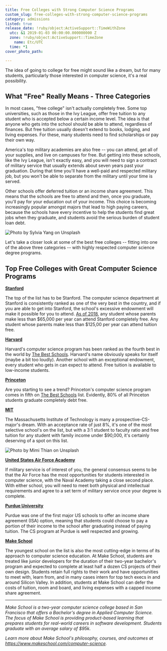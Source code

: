 ```yaml
---
title: Free Colleges with Strong Computer Science Programs
custom_slug: free-colleges-with-strong-computer-science-programs
category: admissions
listed: true
release_date: !ruby/object:ActiveSupport::TimeWithZone
  utc: &1 2019-01-03 00:00:00.000000000 Z
  zone: !ruby/object:ActiveSupport::TimeZone
    name: Etc/UTC
  time: *1
cover_photo_path: 

---
```

The idea of going to college for free might sound like a dream, but for many students, particularly those interested in computer science, it's a real possibility.

## What "Free" Really Means - Three Categories

In most cases, "free college" isn't actually completely free. Some top universities, such as those in the Ivy League, offer free tuition to any student who is accepted below a certain income level. The idea is that anyone who gets into the school should be able to attend, regardless of finances. But free tuition usually doesn't extend to books, lodging, and living expenses. For these, many students need to find scholarships or pay their own way.

America's top military academies are also free -- you can attend, get all of your supplies, and live on campuses for free. But getting into these schools, like the Ivy League, isn't exactly easy, and you will need to sign a contract of military service that usually extends about seven years past your graduation. During that time you'll have a well-paid and respected military job, but you won't be able to separate from the military until your time is served.

Other schools offer deferred tuition or an income share agreement. This means that the schools are free to attend and then, once you graduate, you'll pay for your education out of your income. This choice is becoming increasingly popular amongst majors that lead to high paying careers, because the schools have every incentive to help the students find great jobs when they graduate, and students avoid the serious burden of student loan debt.

![Photo by Sylvia Yang on Unsplash](https://res.cloudinary.com/makeschool/image/upload/v1547505815/Blog/free-cs-programs-body-1-sylvia-yang-unsplash.jpg "Photo by Sylvia Yang on Unsplash")

Let's take a closer look at some of the best free colleges -- fitting into one of the above three categories -- with highly respected computer science degree programs.

## Top Free Colleges with Great Computer Science Programs

**[Stanford](https://cs.stanford.edu/)**

The top of the list has to be Stanford. The computer science department at Stanford is consistently ranked as one of the very best in the country, and if you are able to get into Stanford, the school's excessive endowment will make it possible for you to attend. [As of 2018](https://financialaid.stanford.edu/undergrad/how/parent.html), any student whose parents make less than $65,000 per year can attend Stanford completely free. Any student whose parents make less than $125,00 per year can attend tuition free.

**[Harvard](https://www.seas.harvard.edu/computer-science)**

Harvard's computer science program has been ranked as the fourth best in the world by [The Best Schools](https://thebestschools.org/features/best-computer-science-programs-in-the-world/). Harvard's name obviously speaks for itself (maybe a bit too loudly). Another school with an exceptional endowment, every student who gets in can expect to attend. Free tuition is available to low-income students.

**[Princeton](https://www.cs.princeton.edu/)**

Are you starting to see a trend? Princeton's computer science program comes in fifth on [The Best Schools](https://thebestschools.org/features/best-computer-science-programs-in-the-world/) list. Evidently, 80% of all Princeton students graduate completely debt free.

**[MIT](https://www.eecs.mit.edu/)**

The Massachusetts Institute of Technology is many a prospective-CS-major's dream. With an acceptance rate of just 8%, it's one of the most selective school's on the list, but with a 3:1 student to faculty ratio and free tuition for any student with family income under $90,000, it's certainly deserving of a spot on this list.

![Photo by Mimi Thian on Unsplash](https://res.cloudinary.com/makeschool/image/upload/v1547505814/Blog/free-cs-programs-body-2-mimi-thian-unsplash.jpg "Photo by Mimi Thian on Unsplash")

**[United States Air Force Academy](https://www.usafa.edu/academic/computer-science/)**

If military service is of interest of you, the general consensus seems to be that the Air Force has the most opportunities for students interested in computer science, with the Naval Academy taking a close second place. With either school, you will need to meet both physical and intellectual requirements and agree to a set term of military service once your degree is complete.

**[Purdue University](https://www.cs.purdue.edu/)**

Purdue was one of the first major US schools to offer an income share agreement (ISA) option, meaning that students could choose to pay a portion of their income to the school after graduating instead of paying tuition. The CS program at Purdue is well respected and growing.

**[Make School](https://www.makeschool.com/computer-science)**

The youngest school on the list is also the most cutting-edge in terms of its approach to computer science education. At Make School, students are treated like junior developers for the duration of their two-year bachelor's program and expected to complete at least half a dozen CS projects of their own design. Students retain full rights to their work and have opportunities to meet with, learn from, and in many cases intern for top tech execs in and around Silicon Valley. In addition, students at Make School can defer the costs of tuition, room and board, and living expenses with a capped income share agreement.

---

_Make School is a two-year computer science college based in San Francisco that offers a Bachelor's degree in Applied Computer Science. The focus of Make School is providing product-based learning that prepares students for real-world careers in software development. Students graduate with an average salary of $95k._

_Learn more about Make School's philosophy, courses, and outcomes at https://www.makeschool.com/computer-science._